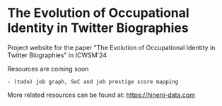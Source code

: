 # The Evolution of Occupational Identity in Twitter Biographies
Project website for the paper "The Evolution of Occupational Identity in Twitter Biographies" in ICWSM'24 

Resources are coming soon 

	- (todo) job graph, SoC and job prestige score mapping

More related resources can be found at: https://hineni-data.com

